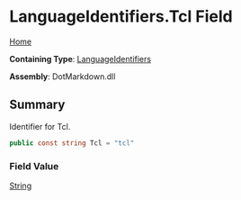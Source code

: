 # LanguageIdentifiers\.Tcl Field

[Home](../../../README.md)

**Containing Type**: [LanguageIdentifiers](../README.md)

**Assembly**: DotMarkdown\.dll

## Summary

Identifier for Tcl\.

```csharp
public const string Tcl = "tcl"
```

### Field Value

[String](https://docs.microsoft.com/en-us/dotnet/api/system.string)

